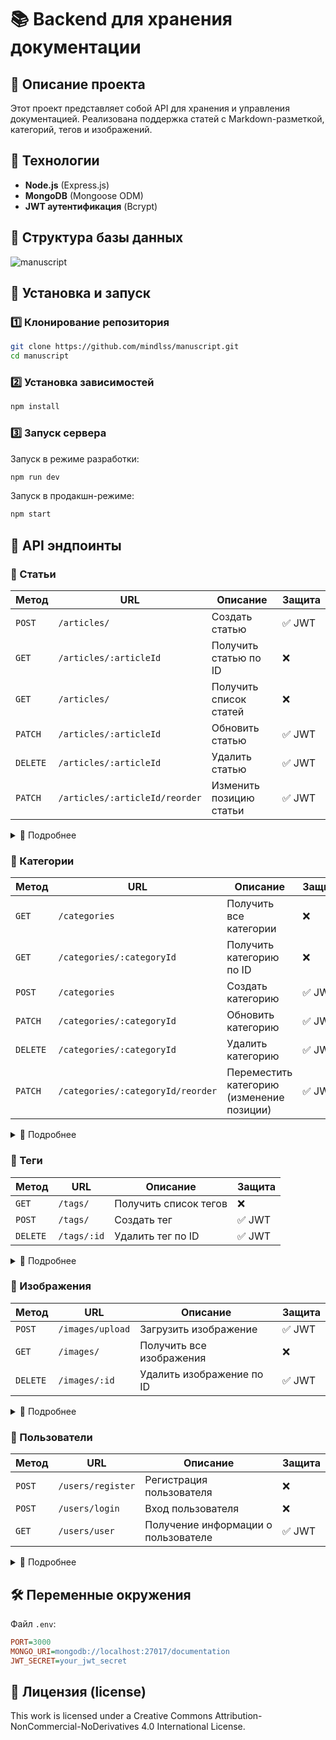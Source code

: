 # 📚 Backend для хранения документации

## 📝 Описание проекта
Этот проект представляет собой API для хранения и управления документацией. Реализована поддержка статей с Markdown-разметкой, категорий, тегов и изображений.

## 🚀 Технологии
- **Node.js** (Express.js)
- **MongoDB** (Mongoose ODM)
- **JWT аутентификация** (Bcrypt)

## 📂 Структура базы данных
![manuscript](https://github.com/user-attachments/assets/fef7b2f2-26fa-4832-8ebc-229512be8a5f)


## 🔧 Установка и запуск
### 1️⃣ Клонирование репозитория
```bash
git clone https://github.com/mindlss/manuscript.git
cd manuscript
```
### 2️⃣ Установка зависимостей
```bash
npm install
```
### 3️⃣ Запуск сервера
Запуск в режиме разработки:
```bash
npm run dev
```
Запуск в продакшн-режиме:
```bash
npm start
```

## 📌 API эндпоинты
### 🔹 Статьи

| Метод  | URL                        | Описание                       | Защита  |
|--------|----------------------------|--------------------------------|---------|
| `POST` | `/articles/`               | Создать статью                 | ✅ JWT  |
| `GET`  | `/articles/:articleId`     | Получить статью по ID          | ❌      |
| `GET`  | `/articles/`               | Получить список статей         | ❌      |
| `PATCH`| `/articles/:articleId`     | Обновить статью                | ✅ JWT  |
| `DELETE`| `/articles/:articleId`    | Удалить статью                 | ✅ JWT  |
| `PATCH`| `/articles/:articleId/reorder` | Изменить позицию статьи   | ✅ JWT  |

<details>
<summary>📄 Подробнее</summary>

## 🔹 Описание API

### 📌 Создание статьи (`POST /articles/`)

Создает новую статью. Если не указана категория, она будет помещена в "uncategorized".  
**Обязательные поля:** `title`, `content`.  
**Защита:** Требуется JWT токен.

**Пример тела запроса:**
```json
{
  "title": "myArticle",
  "category": "67bb6397ccdfe21a4a4d79cc",
  "content": "Article text content",
  "images": ["67bb0d5e3661b205d38f3ac8"],
  "tags": ["67bb60e0f184a9e9d4871c98"]
}
```

### 📌 Получение статьи (`GET /articles/:articleId`)

Возвращает статью по `articleId` с популяцией связанных данных (`category`, `author`, `images`, `tags`).  
**Защита:** Отсутствует.

**Пример ответа:**
```json
{
    "_id": "67bb61d4f184a9e9d4871c9e",
    "title": "myArticle",
    "content": "Article text content",
    "category": {
        "_id": "67bb6118f184a9e9d4871c9b",
        "name": "myCategory",
        "description": "my category description",
        "position": 1
    },
    "author": {
        "_id": "67bb606df184a9e9d4871c95",
        "username": "mindes"
    },
    "images": [
        {
            "_id": "67bb0d5e3661b205d38f3ac8",
            "name": "myImage.png",
            "url": "/uploads/1740311902658-myImage.png"
        }
    ],
    "tags": [
        {
            "_id": "67bb60e0f184a9e9d4871c98",
            "name": "myTag",
            "content": "my tag text"
        }
    ],
    "position": 1,
    "createdAt": "2025-02-23T12:00:00.000Z",
    "updatedAt": "2025-02-23T12:00:00.000Z",
    "__v": 0
}
```

### 📌 Получение списка статей (`GET /articles/`)

Возвращает список всех статей, сгруппированных по категориям.  
**Защита:** Отсутствует.

**Пример ответа:**
```json
{
    "Uncategorized": {
        "description": "Articles without category",
        "position": 0,
        "articles": [
            {
                "_id": "67bb61d4f184a9e9d4871c9e",
                "title": "article1",
                "position": 1
            }
        ]
    },
    "myCategory": {
        "description": "Description of my category",
        "position": 1,
        "articles": [
            {
                "_id": "67bb63bbccdfe21a4a4d79cf",
                "title": "article2",
                "position": 1
            },
            {
                "_id": "67bb62bfcgdg22ydjs337dgf",
                "title": "article3",
                "position": 2
            }
        ]
    }
}
```

### 📌 Обновление статьи (`PATCH /articles/:articleId`)

Обновляет статью по `articleId`.  
**Защита:** Требуется JWT токен.

**Пример тела запроса:**
```json
{
  "title": "Updated Article Title",
  "category": "60d0fe4f5311236168a109cd"
}
```

### 📌 Удаление статьи (`DELETE /articles/:articleId`)

Удаляет статью и корректирует позиции оставшихся статей в категории.  
**Защита:** Требуется JWT токен.

**Пример ответа:**
```json
{
  "message": "The article has been removed and the order has been updated"
}
```

### 📌 Изменение позиции статьи (`PATCH /articles/:articleId/reorder`)

Меняет порядок статьи внутри категории. Если указанная позиция некорректна, выдаст ошибку.  
**Защита:** Требуется JWT токен.

**Пример тела запроса:**
```json
{
  "newPosition": 2
}
```

</details>

### 🔹 Категории

| Метод  | URL                          | Описание                                        | Защита   |
|--------|------------------------------|-------------------------------------------------|----------|
| `GET`  | `/categories`                | Получить все категории                         | ❌       |
| `GET`  | `/categories/:categoryId`            | Получить категорию по ID                       | ❌       |
| `POST` | `/categories`                | Создать категорию                              | ✅ JWT   |
| `PATCH`| `/categories/:categoryId`            | Обновить категорию                             | ✅ JWT   |
| `DELETE`| `/categories/:categoryId`           | Удалить категорию                              | ✅ JWT   |
| `PATCH`| `/categories/:categoryId/reorder`    | Переместить категорию (изменение позиции)      | ✅ JWT   |

<details>
<summary>📄 Подробнее</summary>

## 🔹 Описание API

### 📌 Получить все категории (`GET /categories`)

Возвращает список всех категорий.  
**Требуется:** Нет.  
**Защита:** Отсутствует.

**Пример запроса:**
```bash
GET /categories
```

**Пример ответа:**
```json
[
  {
    "_id": "60d0fe4f5311236168a109ca",
    "name": "Category 1",
    "description": "Description for category 1",
    "position": 1
  },
  {
    "_id": "60d0fe4f5311236168a109cb",
    "name": "Category 2",
    "description": "Description for category 2",
    "position": 2
  }
]
```

### 📌 Получить категорию по ID (`GET /categories/:categoryId`)

Возвращает информацию о категории по ID.  
**Требуется:** ID категории в параметрах URL.  
**Защита:** Отсутствует.

**Пример запроса:**
```bash
GET /categories/60d0fe4f5311236168a109ca
```

**Пример ответа:**
```json
{
  "_id": "60d0fe4f5311236168a109ca",
  "name": "Category 1",
  "description": "Description for category 1",
  "position": 1
}
```

### 📌 Создать категорию (`POST /categories`)

Создает новую категорию. Для создания требуется передать название категории и описание.  
**Требуется:** Поля `name`, `description`.  
**Защита:** JWT токен в заголовке.

**Пример запроса:**
```bash
POST /categories
Authorization: Bearer your_jwt_token_here
Content-Type: application/json
{
  "name": "New Category",
  "description": "Description for new category"
}
```

**Пример ответа:**
```json
{
  "_id": "60d0fe4f5311236168a109cc",
  "name": "New Category",
  "description": "Description for new category",
  "position": 3
}
```

### 📌 Обновить категорию (`PATCH /categories/:categoryId`)

Обновляет категорию по ID.  
**Требуется:** ID категории в параметрах URL.  
**Защита:** JWT токен в заголовке.

**Пример запроса:**
```bash
PATCH /categories/60d0fe4f5311236168a109ca
Authorization: Bearer your_jwt_token_here
Content-Type: application/json
{
  "name": "Updated Category",
  "description": "Updated description"
}
```

**Пример ответа:**
```json
{
  "_id": "60d0fe4f5311236168a109ca",
  "name": "Updated Category",
  "description": "Updated description",
  "position": 1
}
```

### 📌 Удалить категорию (`DELETE /categories/:categoryId`)

Удаляет категорию по ID. После удаления пересчитываются позиции категорий.  
**Требуется:** ID категории в параметрах URL.  
**Защита:** JWT токен в заголовке.

**Пример запроса:**
```bash
DELETE /categories/60d0fe4f5311236168a109ca
Authorization: Bearer your_jwt_token_here
```

**Пример ответа:**
```json
{
  "message": "Category deleted"
}
```

### 📌 Переместить категорию (`PATCH /categories/:categoryId/reorder`)

Изменяет позицию категории. Для этого требуется новый номер позиции.  
**Требуется:** ID категории в параметрах URL, новое значение позиции в теле запроса.  
**Защита:** JWT токен в заголовке.

**Пример запроса:**
```bash
PATCH /categories/60d0fe4f5311236168a109ca/reorder
Authorization: Bearer your_jwt_token_here
Content-Type: application/json
{
  "newPosition": 2
}
```

**Пример ответа:**
```json
{
  "_id": "60d0fe4f5311236168a109ca",
  "name": "Updated Category",
  "description": "Updated description",
  "position": 2
}
```

</details>

### 🔹 Теги

| Метод  | URL                        | Описание                       | Защита  |
|--------|----------------------------|--------------------------------|---------|
| `GET`  | `/tags/`                   | Получить список тегов          | ❌      |
| `POST` | `/tags/`                   | Создать тег                    | ✅ JWT  |
| `DELETE`| `/tags/:id`               | Удалить тег по ID              | ✅ JWT  |

<details>
<summary>📄 Подробнее</summary>

## 🔹 Описание API

### 📌 Получение списка тегов (`GET /tags/`)

Возвращает список всех тегов.  
**Защита:** Отсутствует.

**Пример ответа:**
```json
[
  {
    "_id": "60d0fe4f5311236168a109ca",
    "name": "Tech",
    "content": "Articles about technology"
  },
  {
    "_id": "60d0fe4f5311236168a109cb",
    "name": "Science",
    "content": "Articles about science"
  }
]
```

### 📌 Создание тега (`POST /tags/`)

Создает новый тег.  
**Защита:** Требуется JWT токен.

**Пример тела запроса:**
```json
{
  "name": "Tech",
  "content": "Articles about technology"
}
```

### 📌 Удаление тега по ID (`DELETE /tags/:id`)

Удаляет тег по `id`.  
**Защита:** Требуется JWT токен.

**Пример ответа:**
```json
{
  "message": "Tag deleted"
}
```

</details>

### 🔹 Изображения

| Метод  | URL                        | Описание                       | Защита  |
|--------|----------------------------|--------------------------------|---------|
| `POST` | `/images/upload`           | Загрузить изображение          | ✅ JWT  |
| `GET`  | `/images/`                 | Получить все изображения       | ❌      |
| `DELETE`| `/images/:id`             | Удалить изображение по ID      | ✅ JWT  |

<details>
<summary>📄 Подробнее</summary>

## 🔹 Описание API

### 📌 Загрузка изображения (`POST /images/upload`)

Загружает изображение. Файл отправляется в теле запроса.  
**Требуется поле:** `image` (файл).  
**Защита:** Требуется JWT токен.

**Пример запроса:**
```bash
POST /images/upload
Content-Type: multipart/form-data
image: [file]
```

**Пример ответа:**
```json
{
  "_id": "60d0fe4f5311236168a109ca",
  "name": "example.jpg",
  "url": "/uploads/1632899456000-example.jpg"
}
```

### 📌 Получение всех изображений (`GET /images/`)

Возвращает список всех изображений.  
**Защита:** Отсутствует.

**Пример ответа:**
```json
[
  {
    "_id": "60d0fe4f5311236168a109ca",
    "name": "example.jpg",
    "url": "/uploads/1632899456000-example.jpg"
  },
  {
    "_id": "60d0fe4f5311236168a109cb",
    "name": "another_image.png",
    "url": "/uploads/1632899456001-another_image.png"
  }
]
```

### 📌 Удаление изображения по ID (`DELETE /images/:id`)

Удаляет изображение по `id`.  
**Защита:** Требуется JWT токен.

**Пример ответа:**
```json
{
  "message": "Image deleted"
}
```

</details>

### 🔹 Пользователи

| Метод  | URL                        | Описание                       | Защита  |
|--------|----------------------------|--------------------------------|---------|
| `POST` | `/users/register`          | Регистрация пользователя       | ❌      |
| `POST` | `/users/login`             | Вход пользователя              | ❌      |
| `GET`  | `/users/user`              | Получение информации о пользователе | ✅ JWT  |

<details>
<summary>📄 Подробнее</summary>

## 🔹 Описание API

### 📌 Регистрация пользователя (`POST /users/register`)

Регистрирует нового пользователя. Для регистрации требуется передать имя пользователя и пароль.  
**Требуется поле:** `username`, `password`.  
**Защита:** Отсутствует.

**Пример запроса:**
```bash
POST /users/register
Content-Type: application/json
{
  "username": "john_doe",
  "password": "password123"
}
```

**Пример ответа:**
```json
{
  "_id": "60d0fe4f5311236168a109ca",
  "username": "john_doe"
}
```

### 📌 Вход пользователя (`POST /users/login`)

Выполняет аутентификацию пользователя, возвращая JWT токен.  
**Требуется поле:** `username`, `password`.  
**Защита:** Отсутствует.

**Пример запроса:**
```bash
POST /users/login
Content-Type: application/json
{
  "username": "john_doe",
  "password": "password123"
}
```

**Пример ответа:**
```json
{
  "token": "your_jwt_token_here"
}
```

### 📌 Получение информации о пользователе (`GET /users/user`)

Получает информацию о текущем пользователе, для этого требуется передать JWT токен в заголовках.  
**Требуется:** JWT токен в заголовке `Authorization: Bearer <token>`.  
**Защита:** JWT токен обязательный.

**Пример запроса:**
```bash
GET /users/user
Authorization: Bearer your_jwt_token_here
```

**Пример ответа:**
```json
{
  "_id": "60d0fe4f5311236168a109ca",
  "username": "john_doe"
}
```

</details>

## 🛠 Переменные окружения
Файл `.env`:
```ini
PORT=3000
MONGO_URI=mongodb://localhost:27017/documentation
JWT_SECRET=your_jwt_secret
```

## 📜 Лицензия (license)
This work is licensed under a Creative Commons Attribution-NonCommercial-NoDerivatives 4.0 International License.

